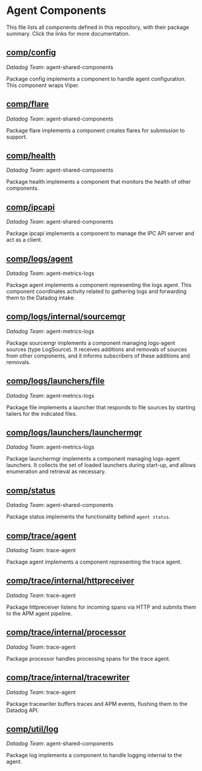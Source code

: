 # Agent Components

This file lists all components defined in this repository, with their package summary.
Click the links for more documentation.

## [comp/config](https://pkg.go.dev/github.com/djmitche/dd-agent-comp-experiments/comp/config@v0.0.2)

*Datadog Team*: agent-shared-components

Package config implements a component to handle agent configuration.  This
component wraps Viper.

## [comp/flare](https://pkg.go.dev/github.com/djmitche/dd-agent-comp-experiments/comp/flare@v0.0.2)

*Datadog Team*: agent-shared-components

Package flare implements a component creates flares for submission to support.

## [comp/health](https://pkg.go.dev/github.com/djmitche/dd-agent-comp-experiments/comp/health@v0.0.2)

*Datadog Team*: agent-shared-components

Package health implements a component that monitors the health of other
components.

## [comp/ipcapi](https://pkg.go.dev/github.com/djmitche/dd-agent-comp-experiments/comp/ipcapi@v0.0.2)

*Datadog Team*: agent-shared-components

Package ipcapi implements a component to manage the IPC API server and act
as a client.

## [comp/logs/agent](https://pkg.go.dev/github.com/djmitche/dd-agent-comp-experiments/comp/logs/agent@v0.0.2)

*Datadog Team*: agent-metrics-logs

Package agent implements a component representing the logs agent.  This
component coordinates activity related to gathering logs and forwarding them
to the Datadog intake.

## [comp/logs/internal/sourcemgr](https://pkg.go.dev/github.com/djmitche/dd-agent-comp-experiments/comp/logs/internal/sourcemgr@v0.0.2)

*Datadog Team*: agent-metrics-logs

Package sourcemgr implements a component managing logs-agent sources (type
LogSource).  It receives additions and removals of sources from other
components, and it informs subscribers of these additions and removals.

## [comp/logs/launchers/file](https://pkg.go.dev/github.com/djmitche/dd-agent-comp-experiments/comp/logs/launchers/file@v0.0.2)

*Datadog Team*: agent-metrics-logs

Package file implements a launcher that responds to file sources by starting
tailers for the indicated files.

## [comp/logs/launchers/launchermgr](https://pkg.go.dev/github.com/djmitche/dd-agent-comp-experiments/comp/logs/launchers/launchermgr@v0.0.2)

*Datadog Team*: agent-metrics-logs

Package launchermgr implements a component managing logs-agent launchers.  It collects
the set of loaded launchers during start-up, and allows enumeration and retrieval
as necessary.

## [comp/status](https://pkg.go.dev/github.com/djmitche/dd-agent-comp-experiments/comp/status@v0.0.2)

*Datadog Team*: agent-shared-components

Package status implements the functionality behind `agent status`.

## [comp/trace/agent](https://pkg.go.dev/github.com/djmitche/dd-agent-comp-experiments/comp/trace/agent@v0.0.2)

*Datadog Team*: trace-agent

Package agent implements a component representing the trace agent.

## [comp/trace/internal/httpreceiver](https://pkg.go.dev/github.com/djmitche/dd-agent-comp-experiments/comp/trace/internal/httpreceiver@v0.0.2)

*Datadog Team*: trace-agent

Package httpreceiver listens for incoming spans via HTTP and submits them to
the APM agent pipeline.

## [comp/trace/internal/processor](https://pkg.go.dev/github.com/djmitche/dd-agent-comp-experiments/comp/trace/internal/processor@v0.0.2)

*Datadog Team*: trace-agent

Package processor handles processing spans for the trace agent.

## [comp/trace/internal/tracewriter](https://pkg.go.dev/github.com/djmitche/dd-agent-comp-experiments/comp/trace/internal/tracewriter@v0.0.2)

*Datadog Team*: trace-agent

Package tracewriter buffers traces and APM events, flushing them to the
Datadog API.

## [comp/util/log](https://pkg.go.dev/github.com/djmitche/dd-agent-comp-experiments/comp/util/log@v0.0.2)

*Datadog Team*: agent-shared-components

Package log implements a component to handle logging internal to the agent.
